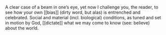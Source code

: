 A clear case of a beam in one’s eye, yet now I challenge you, the reader, to see how your own [[bias]] (dirty word, but alas) is entrenched and celebrated. Social and material (incl. biological) conditions, as tuned and set in motion by God, [[dictate]] what we may come to know (see: believe) about the world. 